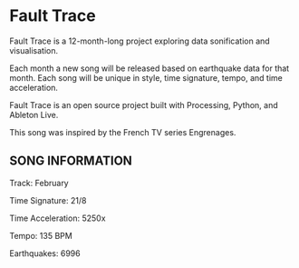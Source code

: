# Fault Trace

Fault Trace is a 12-month-long project exploring data sonification and visualisation.

Each month a new song will be released based on earthquake data for that month. Each song will be unique in style, time signature, tempo, and time acceleration.

Fault Trace is an open source project built with Processing, Python, and Ableton Live.

This song was inspired by the French TV series Engrenages.

## SONG INFORMATION

Track: February

Time Signature: 21/8

Time Acceleration: 5250x

Tempo: 135 BPM

Earthquakes: 6996
